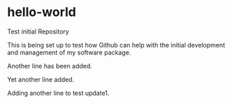 # hello-world
Test initial Repository

This is being set up to test how Github can help with the initial development and management of my software package.

Another line has been added.

Yet another line added.

Adding another line to test update1.

